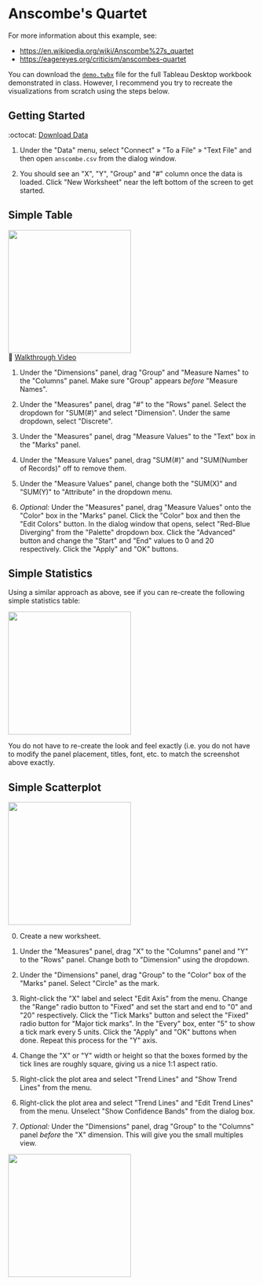 # Anscombe's Quartet

For more information about this example, see:

- <https://en.wikipedia.org/wiki/Anscombe%27s_quartet>
- <https://eagereyes.org/criticism/anscombes-quartet>

You can download the [`demo.twbx`](demo.twbx) file for the full Tableau Desktop workbook demonstrated in class. However, I recommend you try to recreate the visualizations from scratch using the steps below.

## Getting Started

:octocat: [Download Data](data/anscombe.csv)

1. Under the "Data" menu, select "Connect" » "To a File" » "Text File" and then open `anscombe.csv` from the dialog window.

2. You should see an "X", "Y", "Group" and "#" column once the data is loaded. Click "New Worksheet" near the left bottom of the screen to get started.

## Simple Table

<a href="img/table.png"><img src="https://usf-cs360-2017.github.io/lectures/Anscombe%27s%20Quartet/img/table.png" height="250"></a><br/>
:cinema: [Walkthrough Video](https://youtu.be/tohwAzdmpP8)

1. Under the "Dimensions" panel, drag "Group" and "Measure Names" to the "Columns" panel. Make sure "Group" appears *before* "Measure Names".

2. Under the "Measures" panel, drag "#" to the "Rows" panel. Select the dropdown for "SUM(#)" and select "Dimension". Under the same dropdown, select "Discrete".

3. Under the "Measures" panel, drag "Measure Values" to the "Text" box in the "Marks" panel.

4. Under the "Measure Values" panel, drag "SUM(#)" and "SUM(Number of Records)" off to remove them.

5. Under the "Measure Values" panel, change both the "SUM(X)" and "SUM(Y)" to "Attribute" in the dropdown menu.

6. *Optional:* Under the "Measures" panel, drag "Measure Values" onto the "Color" box in the "Marks" panel. Click the "Color" box and then the "Edit Colors" button. In the dialog window that opens, select "Red-Blue Diverging" from the "Palette" dropdown box. Click the "Advanced" button and change the "Start" and "End" values to 0 and 20 respectively. Click the "Apply" and "OK" buttons.

## Simple Statistics

Using a similar approach as above, see if you can re-create the following simple statistics table:

<a href="img/stats.png"><img src="https://usf-cs360-2017.github.io/lectures/Anscombe%27s%20Quartet/img/stats.png" height="250"></a>

You do not have to re-create the look and feel exactly (i.e. you do not have to modify the panel placement, titles, font, etc. to match the screenshot above exactly.

## Simple Scatterplot

<a href="img/scatter.png"><img src="https://usf-cs360-2017.github.io/lectures/Anscombe%27s%20Quartet/img/scatter.png" height="250"></a>

0. Create a new worksheet.

1. Under the "Measures" panel, drag "X" to the "Columns" panel and "Y" to the "Rows" panel. Change both to "Dimension" using the dropdown.

2. Under the "Dimensions" panel, drag "Group" to the "Color" box of the "Marks" panel. Select "Circle" as the mark.

3. Right-click the "X" label and select "Edit Axis" from the menu. Change the "Range" radio button to "Fixed" and set the start and end to "0" and "20" respectively. Click the "Tick Marks" button and select the "Fixed" radio button for "Major tick marks". In the "Every" box, enter "5" to show a tick mark every 5 units. Click the "Apply" and "OK" buttons when done. Repeat this process for the "Y" axis.

4. Change the "X" or "Y" width or height so that the boxes formed by the tick lines are roughly square, giving us a nice 1:1 aspect ratio.

5. Right-click the plot area and select "Trend Lines" and "Show Trend Lines" from the menu.

6. Right-click the plot area and select "Trend Lines" and "Edit Trend Lines" from the menu. Unselect "Show Confidence Bands" from the dialog box.

7. *Optional:* Under the "Dimensions" panel, drag "Group" to the "Columns" panel *before* the "X" dimension. This will give you the small multiples view.

<a href="img/multiples.png"><img src="https://usf-cs360-2017.github.io/lectures/Anscombe%27s%20Quartet/img/multiples.png" height="250"></a>
